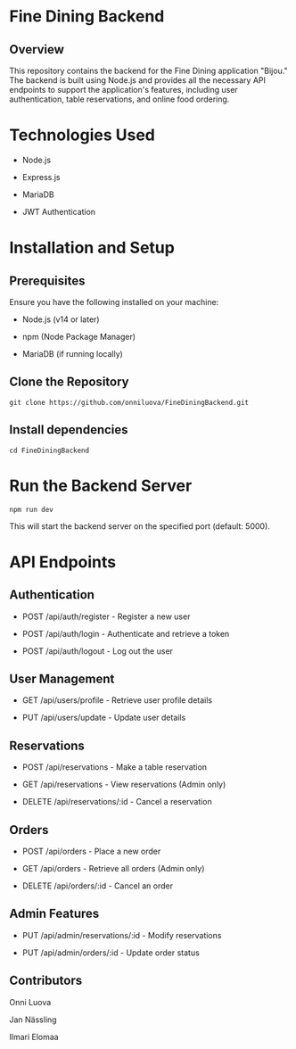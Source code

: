# Fine Dining Backend

## Overview

This repository contains the backend for the Fine Dining application "Bijou." The backend is built using Node.js and provides all the necessary API endpoints to support the application's features, including user authentication, table reservations, and online food ordering.

# Technologies Used

- Node.js

- Express.js

- MariaDB

- JWT Authentication

# Installation and Setup

## Prerequisites

Ensure you have the following installed on your machine:

- Node.js (v14 or later)

- npm (Node Package Manager)

- MariaDB (if running locally)

## Clone the Repository
``git clone https://github.com/onniluova/FineDiningBackend.git ``
## Install dependencies
``cd FineDiningBackend``

# Run the Backend Server
``npm run dev``

This will start the backend server on the specified port (default: 5000).

# API Endpoints

## Authentication

- POST /api/auth/register - Register a new user

- POST /api/auth/login - Authenticate and retrieve a token

- POST /api/auth/logout - Log out the user

## User Management

- GET /api/users/profile - Retrieve user profile details

- PUT /api/users/update - Update user details

## Reservations

- POST /api/reservations - Make a table reservation

- GET /api/reservations - View reservations (Admin only)

- DELETE /api/reservations/:id - Cancel a reservation

## Orders

- POST /api/orders - Place a new order

- GET /api/orders - Retrieve all orders (Admin only)

- DELETE /api/orders/:id - Cancel an order

## Admin Features

- PUT /api/admin/reservations/:id - Modify reservations

- PUT /api/admin/orders/:id - Update order status

## Contributors

Onni Luova

Jan Nässling

Ilmari Elomaa
